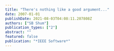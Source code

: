 ```yaml
---
title: "There's nothing like a good argument..."
date: 2007-01-01
publishDate: 2021-08-03T04:08:11.207808Z
authors: ["SB Shum"]
publication_types: ["2"]
abstract: ""
featured: false
publication: "*IEEE Software*"
---
```


